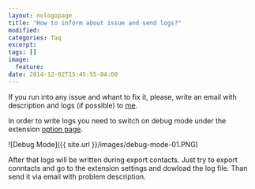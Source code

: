 ```yaml
---
layout: nologopage
title: "How to inform about issue and send logs?"
modified:
categories: faq
excerpt:
tags: []
image:
  feature:
date: 2014-12-02T15:45:55-04:00
---
```


If you run into any issue and whant to fix it, please, write an email with description and logs (if possible) to [me](mailto:li.exporttool@gmail.com).

In order to write logs you need to switch on debug mode under the extension [option page](chrome://extensions/).

![Debug Mode]({{ site.url }}/images/debug-mode-01.PNG)

After that logs will be written during export contacts. Just try to export conntacts and go to the extension settings and dowload the log file. Than send it via email with problem description. 
